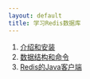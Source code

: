 ```yaml
---
layout: default
title: 学习Redis数据库
---
```


1. [介绍和安装](/docs/01介绍和安装.md)
2. [数据结构和命令](/docs/02数据结构和命令.md)
3. [Redis的Java客户端](/docs/03Redis的Java客户端.md)